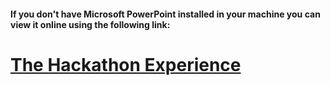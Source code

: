#### If you don't have Microsoft PowerPoint installed in your machine you can view it online using the following link:

# [The Hackathon Experience](https://1drv.ms/p/s!AoElW5wq_Z9IfZz1vC2eNgT9Azk)
